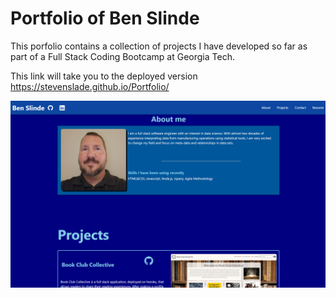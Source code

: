 # Portfolio of Ben Slinde

This porfolio contains a collection of projects I have developed so far as part of a Full Stack Coding Bootcamp at Georgia Tech.

This link will take you to the deployed version
https://stevenslade.github.io/Portfolio/

![screenshot of Portfolio](./assets/images/proSS.png)